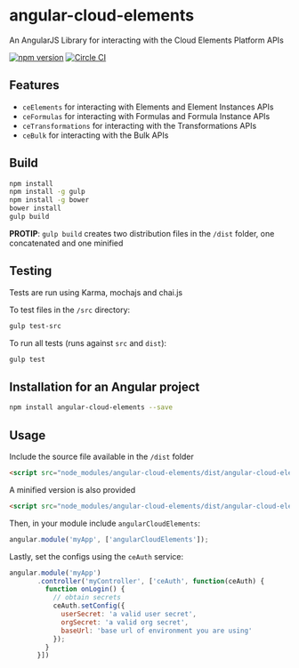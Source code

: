 # angular-cloud-elements
An AngularJS Library for interacting with the Cloud Elements Platform APIs

[![npm version](https://badge.fury.io/js/angular-cloud-elements.svg)](https://badge.fury.io/js/angular-cloud-elements) [![Circle CI](https://circleci.com/gh/cloud-elements/angular-cloud-elements.svg?style=shield&circle-token=9a23de117e2792ad4eced80dc32eb6db792bcb00)](https://circleci.com/gh/cloud-elements/angular-cloud-elements)

## Features
- `ceElements` for interacting with Elements and Element Instances APIs
- `ceFormulas` for interacting with Formulas and Formula Instance APIs
- `ceTransformations` for interacting with the Transformations APIs
- `ceBulk` for interacting with the Bulk APIs

## Build
```bash
npm install
npm install -g gulp
npm install -g bower
bower install
gulp build
```
__PROTIP__: `gulp build` creates two distribution files in the `/dist` folder, one concatenated and one minified

## Testing
Tests are run using Karma, mochajs and chai.js

To test files in the `/src` directory:
```bash
gulp test-src
```

To run all tests (runs against `src` and `dist`):
```bash
gulp test
```

## Installation for an Angular project
```bash
npm install angular-cloud-elements --save
```

## Usage
Include the source file available in the `/dist` folder
```html
<script src="node_modules/angular-cloud-elements/dist/angular-cloud-elements.js"></script>
```
A minified version is also provided
```html
<script src="node_modules/angular-cloud-elements/dist/angular-cloud-elements.min.js"></script>
```

Then, in your module include `angularCloudElements`:
```javascript
angular.module('myApp', ['angularCloudElements']);
```
Lastly, set the configs using the `ceAuth` service:
```javascript
angular.module('myApp')
       .controller('myController', ['ceAuth', function(ceAuth) {
         function onLogin() {
           // obtain secrets
           ceAuth.setConfig({
             userSecret: 'a valid user secret',
             orgSecret: 'a valid org secret',
             baseUrl: 'base url of environment you are using'
           });
         }
       }])
```
